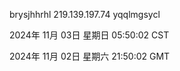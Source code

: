 brysjhhrhl 219.139.197.74 yqqlmgsycl

2024年 11月 03日 星期日 05:50:02 CST

2024年 11月 02日 星期六 21:50:02 GMT
